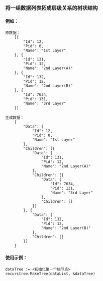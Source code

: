 ### 将一组数据列表拓成层级关系的树状结构

#### 例如：
    原数据：
        [{
            "Id": 12,
            "Pid": 0,
            "Name": "1st Layer"
        }, {
            "Id": 131,
            "Pid": 12,
            "Name": "2nd Layer(A)"
        }, {
            "Id": 132,
            "Pid": 12,
            "Name": "2nd Layer(B)"
        }, {
            "Id": 7634,
            "Pid": 131,
            "Name": "3rd Layer"
        }]
    
    生成数据：
        {
        	"Data": {
        		"Id": 12,
        		"Pid": 0,
        		"Name": "1st Layer"
        	},
        	"Children": [{
        		"Data": {
        			"Id": 131,
        			"Pid": 12,
        			"Name": "2nd Layer(A)"
        		},
        		"Children": [{
        			"Data": {
        				"Id": 7634,
        				"Pid": 131,
        				"Name": "3rd Layer"
        			},
        			"Children": []
        		}]
        	}, {
        		"Data": {
        			"Id": 132,
        			"Pid": 12,
        			"Name": "2nd Layer(B)"
        		},
        		"Children": []
        	}]
        }

#### 使用示例：
    dataTree := <初始化第一个根节点>
    recurstree.MakeTree(dataList, &dataTree)